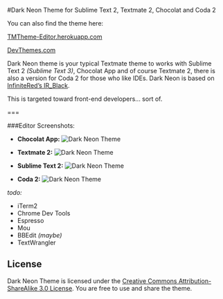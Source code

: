 #Dark Neon Theme for Sublime Text 2, Textmate 2, Chocolat and Coda 2

You can also find the theme here:

[TMTheme-Editor.herokuapp.com](http://tmtheme-editor.herokuapp.com/)

[DevThemes.com](http://devthemez.com/themes/dark-neon)

Dark Neon theme is your typical Textmate theme to works with Sublime Text 2 *(Sublime Text 3)*, Chocolat App and of course Textmate 2, there is also a version for Coda 2 for those who like IDEs. Dark Neon is based on [InfiniteRed’s IR_Black](http://blog.toddwerth.com/entries/show/2). 

This is targeted toward front-end developers... sort of. 

===

###Editor Screenshots:

* **Chocolat App:**
![Dark Neon Theme](http://ed.makitra.in/Screen%20Shot%202013-11-17%20at%205.13.26%20PM-NBPZajqgIx.png)

* **Textmate 2:**
![Dark Neon Theme](http://ed.makitra.in/Screen%20Shot%202013-11-17%20at%205.08.04%20PM-0ktw3zgG8i.png)

* **Sublime Text 2:**
![Dark Neon Theme](http://f.cl.ly/items/3d2L2N0W2g0l0b39160n/Image%202012.08.15%2010:14:17%20AM.png "Sublime Text 2 Theme")

* **Coda 2:**
![Dark Neon Theme](http://f.cl.ly/items/0g2X3k1i3K1E18090V2a/Image%202012.08.15%2011:30:46%20AM.png "Coda 2 Theme")


*todo:*

* iTerm2 
* Chrome Dev Tools
* Espresso
* Mou
* BBEdit *(maybe)*
* TextWrangler


## License

Dark Neon Theme is licensed under the [Creative Commons Attribution-ShareAlike 3.0 License](http://creativecommons.org/licenses/by-sa/3.0/). You are free to use and share the theme.
